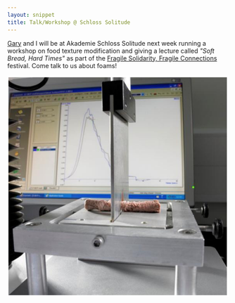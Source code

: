 ```yaml
---
layout: snippet
title: Talk/Workshop @ Schloss Solitude
---
```


[Gary](https://zhexi.info/) and I will be at Akademie Schloss Solitude next week running a workshop on food texture modification and giving a lecture called *"Soft Bread, Hard Times"* as part of the [Fragile Solidarity, Fragile Connections](https://www.akademie-solitude.de/en/event/fragile-solidarity-fragile-connections/) festival. Come talk to us about foams!

![](/assets/img/news_img/schloss_meat.png)